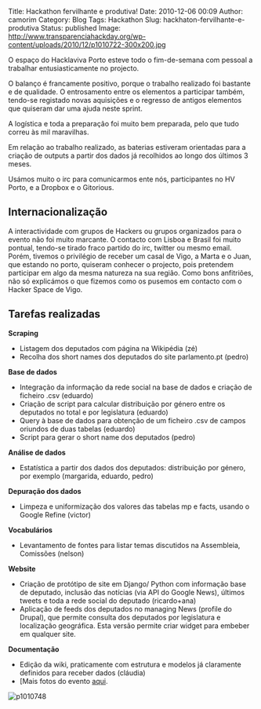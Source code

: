 Title: Hackathon fervilhante e produtiva!
Date: 2010-12-06 00:09
Author: camorim
Category: Blog
Tags: Hackathon
Slug: hackhaton-fervilhante-e-produtiva
Status: published
Image: http://www.transparenciahackday.org/wp-content/uploads/2010/12/p1010722-300x200.jpg


O espaço do Hacklaviva Porto esteve todo o fim-de-semana com pessoal a trabalhar entusiasticamente no projecto.

O balanço é francamente positivo, porque o trabalho realizado foi bastante e de qualidade. O entrosamento entre os elementos a participar também, tendo-se registado novas aquisições e o regresso de antigos elementos que quiseram dar uma ajuda neste sprint.

A logística e toda a preparação foi muito bem preparada, pelo que tudo correu às mil maravilhas.

Em relação ao trabalho realizado, as baterias estiveram orientadas para a criação de outputs a partir dos dados já recolhidos ao longo dos últimos 3 meses.

Usámos muito o irc para comunicarmos ente nós, participantes no HV Porto, e a Dropbox e o Gitorious.

Internacionalização
-------------------

A interactividade com grupos de Hackers ou grupos organizados para o evento não foi muito marcante. O contacto com Lisboa e Brasil foi muito pontual, tendo-se tirado fraco partido do irc, twitter ou mesmo email. Porém, tivemos o privilégio de receber um casal de Vigo, a Marta e o Juan, que estando no porto, quiseram conhecer o projecto, pois pretendem participar em algo da mesma natureza na sua região. Como bons anfitriões, não só explicámos o que fizemos como os pusemos em contacto com o Hacker Space de Vigo.

Tarefas realizadas
------------------


**Scraping**

-   Listagem dos deputados com página na Wikipédia (zé)
-   Recolha dos short names dos deputados do site parlamento.pt (pedro)

**Base de dados**

-   Integração da informação da rede social na base de dados e criação de ficheiro .csv (eduardo)
-   Criação de script para calcular distribuição por género entre os deputados no total e por legislatura (eduardo)
-   Query à base de dados para obtenção de um ficheiro .csv de campos oriundos de duas tabelas (eduardo)
-   Script para gerar o short name dos deputados (pedro)


**Análise de dados**

-   Estatística a partir dos dados dos deputados: distribuição por género, por exemplo (margarida, eduardo, pedro)


**Depuração dos dados**

-   Limpeza e uniformização dos valores das tabelas mp e facts, usando o Google Refine (victor)


**Vocabulários**

-   Levantamento de fontes para listar temas discutidos na Assembleia, Comissões (nelson)

**Website**

-   Criação de protótipo de site em Django/ Python com informação base de deputado, inclusão das notícias (via API do Google News), últimos tweets e toda a rede social do deputado (ricardo+ana)
-   Aplicação de feeds dos deputados no managing News (profile do Drupal), que permite consulta dos deputados por legislatura e localização geográfica. Esta versão permite criar widget para embeber em qualquer site.


**Documentação**

-   Edição da wiki, praticamente com estrutura e modelos já claramente definidos para receber dados (cláudia)
-   [Mais fotos do evento [aqui](http://f.hacklaviva.net/hackhaton-4-5-dez "Fotos Hackhaton").

![](http://www.transparenciahackday.org/wp-content/uploads/2010/12/p1010748-300x200.jpg "p1010748")
